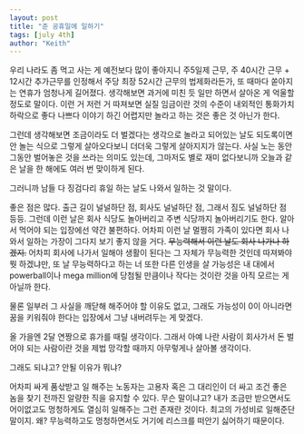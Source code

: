 ```yaml
---
layout: post
title: "준 공휴일에 일하기"
tags: [july 4th]
author: "Keith"
---
```


우리 나라도 좀 먹고 사는 게 예전보다 많이 좋아지니 주5일제 근무, 주 40시간 근무 + 12시간 추가근무를 인정해서 주당 최장 52시간 근무의 법제화라든가, 또 때마다 쏟아지는 연휴가 엄청나게 길어졌다. 생각해보면 과거에 미친 듯 일만 하면서 살아온 게 억울할 정도로 말이다. 이런 거 저런 거 따져보면 실질 임금이란 것의 수준이 내외적인 통화가치하락으로 좋다 나쁘다 이야기 하긴 어렵지만 놀라고 하는 것은 좋은 것 아닌가 한다. 

그런데 생각해보면 조금이라도 더 벌겠다는 생각으로 놀라고 되어있는 날도 되도록이면 안 놀는 식으로 그렇게 살아오다보니 더더욱 그렇게 살아지지가 않는다. 사실 노는 동안 그동안 벌어놓은 것을 쓰라는 의미도 있는데, 그마저도 별로 재미 없다보니까 오늘과 같은 날을 한 해에도 여러 번 맞이하게 된다.

그러니까 남들 다 징검다리 휴일 하는 날도 나와서 일하는 것 말이다. 

좋은 점은 많다. 출근 길이 널널하단 점, 회사도 널널하단 점, 그래서 짐도 널널하단 점 등등. 그런데 이런 날은 회사 식당도 놀아버리고 주변 식당까지 놀아버리기도 한다. 알아서 먹어야 되는 입장에선 약간 불편하다. 어차피 이런 날 멀쩡히 가족이 있다면 회사 나와서 일하는 가장이 그다지 보기 좋지 않을 거다. ~~무능력해서 이런 날도 회사 나가나 하겠지.~~ 어차피 회사에 나가서 일해야 생활이 된다는 그 자체가 무능력한 것인데 따져봐야 뭣 하겠냐만, 또 날 무능력하다고 하는 너 또한 다른 인생을 살 가능성은 내 대에서 powerball이나 mega million에 당첨될 만큼이나 작다는 것이란 것을 아직 모르는 게 아닐까 한다.

물론 일부러 그 사실을 깨닫해 해주어야 할 이유도 없고, 그래도 가능성이 0이 아니라면 꿈을 키워줘야 한다는 입장에서 그냥 내버려두는 게 맞겠다.

올 가을엔 2달 연짱으로 휴가를 때릴 생각이다. 그래서 아예 나란 사람이 회사가서 돈 벌어야 되는 사람이란 것을 제법 망각할 때까지 아무렇게나 살아볼 생각이다. 

그래도 되냐고? 안될 이유가 뭐냐? 

어차피 싸게 품삯받고 일 해주는 노동자는 고용자 혹은 그 대리인이 더 싸고 조건 좋은 놈을 찾기 전까진 알량한 직을 유지할 수 있다. 무슨 말이냐고? 내가 조금만 받으면서도 어이없고도 멍청하게도 열심히 일해주는 그런 존재란 것이다. 최고의 가성비로 일해준단 말이지. 왜? 무능력하고도 멍청하면서도 거기에 리스크를 떠안기 싫어하기 때문이다. 